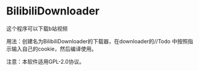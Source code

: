 # BilibiliDownloader

这个程序可以下载b站视频

用法：创建名为BilibiliDownloader的下载器，在downloader的//Todo 中按照指示输入自己的cookie，然后编译使用。

注意：本软件适用GPL-2.0协议。
